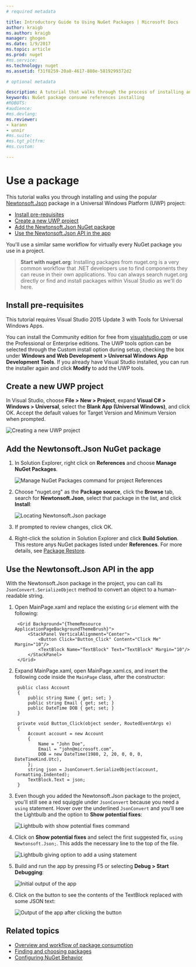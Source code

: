 ```yaml
---
# required metadata

title: Introductory Guide to Using NuGet Packages | Microsoft Docs
author: kraigb
ms.author: kraigb
manager: ghogen
ms.date: 1/9/2017
ms.topic: article
ms.prod: nuget
#ms.service:
ms.technology: nuget
ms.assetid: f31f8259-20a8-4617-880e-5819299372d2

# optional metadata

description: A tutorial that walks through the process of installing and using a NuGet package.
keywords: NuGet package consume references installing
#ROBOTS:
#audience:
#ms.devlang:
ms.reviewer:
- karann
- unnir
#ms.suite:
#ms.tgt_pltfrm:
#ms.custom:

---
```



# Use a package

This tutorial walks you through installing and using the popular [Newtonsoft.Json](https://www.nuget.org/packages/Newtonsoft.Json/) package in a Universal Windows Platform (UWP) project:

- [Install pre-requisites](#install-pre-requisites)
- [Create a new UWP project](#create-a-new-uwp-project)
- [Add the Newtonsoft.Json NuGet package](#add-the-newtonsoftjson-nuget-package)
- [Use the Newtonsoft.Json API in the app](#use-the-newtonsoftjson-api-in-the-app)

You'll use a similar same workflow for virtually every NuGet package you use in a project.

> **Start with nuget.org**: Installing packages from nuget.org is a very common workflow that .NET developers use to find components they can reuse in their own applications. You can always search nuget.org directly or find and install packages within Visual Studio as we'll do here.

## Install pre-requisites

This tutorial requires Visual Studio 2015 Update 3 with Tools for Universal Windows Apps.

You can install the Community edition for free from [visualstudio.com](https://www.visualstudio.com/) or use the Professional or Enterprise editions. The UWP tools option can be selected through the Custom install option during setup, checking the box under **Windows and Web Development > Universal Windows App Development Tools**. If you already have Visual Studio installed, you can run the installer again and click **Modify** to add the UWP tools.

## Create a new UWP project

In Visual Studio, choose **File > New > Project**, expand **Visual C# > Windows > Universal**, select the **Blank App (Universal Windows)**, and click OK. Accept the default values for Target Version and Minimum Version when prompted.

![Creating a new UWP project](media/QS_Use-01-NewProject.png)

## Add the Newtonsoft.Json NuGet package

1. In Solution Explorer, right click on **References** and choose **Manage NuGet Packages**.

    ![Manage NuGet Packages command for project References](media/QS_Use-02-ManageNuGetPackages.png)

1. Choose "nuget.org" as the **Package source**, click the **Browse** tab, search for **Newtonsoft.Json**, select that package in the list, and click **Install**:

    ![Locating Newtonsoft.Json package](media/QS_Use-03-NewtonsoftJson.png)

1. If prompted to review changes, click OK.

1. Right-click the solution in Solution Explorer and click **Build Solution**. This restore anys NuGet packages listed under **References**. For more details, see [Package Restore](../consume-packages/package-restore.md).



## Use the Newtonsoft.Json API in the app

With the Newtonsoft.Json package in the project, you can call its `JsonConvert.SerializeObject` method to convert an object to a human-readable string.

1. Open MainPage.xaml and replace the existing `Grid` element with the following:

        <Grid Background="{ThemeResource ApplicationPageBackgroundThemeBrush}">
            <StackPanel VerticalAlignment="Center">
                <Button Click="Button_Click" Content="Click Me" Margin="10"/>
                <TextBlock Name="TextBlock" Text="TextBlock" Margin="10"/>
            </StackPanel>
        </Grid>

1. Expand MainPage.xaml, open MainPage.xaml.cs, and insert the following code inside the `MainPage` class, after the constructor:

        public class Account
        {
            public string Name { get; set; }
            public string Email { get; set; }
            public DateTime DOB { get; set; }
        }

        private void Button_Click(object sender, RoutedEventArgs e)
        {
            Account account = new Account
            {
                Name = "John Doe",
                Email = "john@microsoft.com",
                DOB = new DateTime(1980, 2, 20, 0, 0, 0, DateTimeKind.Utc),
            };
            string json = JsonConvert.SerializeObject(account, Formatting.Indented);
            TextBlock.Text = json;
        }

1. Even though you added the Newtonsoft.Json package to the project, you'll still see a red squiggle under `JsonConvert` because you need a `using` statement. Hover over the underlined `JsonConvert` and you'll see the Lightbulb and the option to **Show potential fixes**:

    ![Lightbulb with show potential fixes command](media/QS_Use-04-ShowPotentialFixes.png)


1. Click on **Show potential fixes** and select the first suggested fix, `using Newtonsoft.Json;`. This adds the necessary line to the top of the file.

    ![Lightbulb giving option to add a using statement](media/QS_Use-05-AddUsing.png)

1. Build and run the app by pressing F5 or selecting **Debug > Start Debugging**:

    ![Initial output of the app](media/QS_Use-06-AppStart.png)

1. Click on the button to see the contents of the TextBlock replaced with some JSON text:

    ![Output of the app after clicking the button](media/QS_Use-07-AppEnd.png)



## Related topics

- [Overview and workflow of package consumption](../consume-packages/overview-and-workflow.md)
- [Finding and choosing packages](../consume-packages/finding-and-choosing-packages.md)
- [Configuring NuGet Behavior](../consume-packages/configuring-nuget-behavior.md)